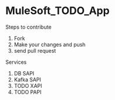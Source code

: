 # MuleSoft_TODO_App

Steps to contribute
1. Fork
2. Make your changes and push
3. send pull request

Services
1. DB SAPI
2. Kafka SAPI
3. TODO XAPI
4. TODO PAPI


